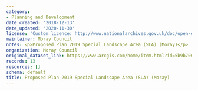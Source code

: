 ```yaml
---
category:
- Planning and Development
date_created: '2018-12-13'
date_updated: '2020-11-30'
license: 'Custom licence: http://www.nationalarchives.gov.uk/doc/open-government-licence/version/3/'
maintainer: Moray Council
notes: <p>Proposed Plan 2019 Special Landscape Area (SLA) (Moray)</p>
organization: Moray Council
original_dataset_link: https://www.arcgis.com/home/item.html?id=5b9b70606eac495dabf0bcf82455e9b0
records: 13
resources: []
schema: default
title: Proposed Plan 2019 Special Landscape Area (SLA) (Moray)
---
```

